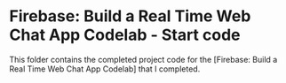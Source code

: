 # Firebase: Build a Real Time Web Chat App Codelab - Start code

This folder contains the completed project code for the [Firebase: Build a Real Time Web Chat App Codelab] that I completed.

